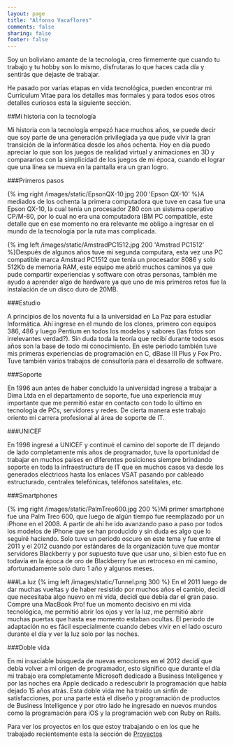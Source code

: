 ```yaml
---
layout: page
title: "Alfonso Vacaflores"
comments: false
sharing: false
footer: false
---
```


Soy un boliviano amante  de la tecnología, creo firmemente que cuando tu trabajo y tu hobby son lo mismo, disfrutaras lo que haces cada día y sentirás que dejaste de trabajar.

He pasado por varias etapas en vida tecnológica, pueden encontrar mi Curriculum Vitae para los detalles mas formales y para todos esos otros detalles curiosos esta la siguiente sección.

##Mi historia con la tecnología

Mi historia con la tecnología empezó hace muchos años, se puede decir que soy parte de una generación privilegiada ya que pude vivir la gran transición de la informática desde los años ochenta. Hoy en día puedo apreciar lo que son los juegos de realidad virtual y animaciones en 3D y compararlos con la simplicidad de los juegos de mi época, cuando el lograr que una línea se mueva en la pantalla era un gran logro.

###Primeros pasos

{% img right /images/static/EpsonQX-10.jpg 200 'Epson QX-10' %}A mediados de los ochenta la primera computadora que tuve en casa fue una Epson QX-10, la cual tenía un procesador Z80 con  un sistema operativo CP/M-80, por lo cual no era una computadora IBM PC compatible, este detalle que en ese momento no era relevante me obligo a ingresar en el mundo de la tecnología por la ruta mas complicada. 

{% img left /images/static/AmstradPC1512.jpg 200 'Amstrad PC1512' %}Después de algunos años tuve mi segunda computara, esta vez una PC compatible marca Amstrad PC1512 que tenía un procesador 8086 y solo 512Kb de memoria RAM, este equipo me abrió muchos caminos ya que pude compartir experiencias y software con otras personas, también me ayudo a aprender algo de hardware ya que uno de mis primeros retos fue la instalación de un disco duro de 20MB.

###Estudio

A principios de los noventa fui a la universidad en La Paz para estudiar Informática. Ahí ingrese en el mundo de los clones, primero con equipos 386, 486 y luego Pentium en todos los modelos y sabores (las fotos son irrelevantes verdad?). Sin duda toda la teoría que recibí durante todos esos años son la base de todo mi conocimiento. En este periodo también tuve mis primeras experiencias de programación en C, dBase III Plus y Fox Pro. Tuve también varios trabajos de consultoría para el desarrollo de software.

###Soporte

En 1996 aun antes de haber concluido la universidad ingrese a trabajar a Dima Ltda en el departamento de soporte, fue una experiencia muy importante que me permitió estar en contacto con todo lo último en tecnología de PCs, servidores y redes. De cierta manera este trabajo oriento mi carrera profesional al área de soporte de IT.

###UNICEF

En 1998 ingresé a UNICEF y continué el camino del soporte de IT dejando de lado completamente mis años de programador, tuve la oportunidad de trabajar en muchos países en diferentes posiciones siempre brindando soporte en toda la infraestructura de IT que en muchos casos va desde los generados eléctricos hasta los enlaces VSAT pasando por cableado estructurado, centrales telefónicas, teléfonos satelitales, etc.

###Smartphones

{% img right /images/static/PalmTreo600.jpg 200 %}Mi primer smartphone fue una Palm Treo 600, que luego de algún tiempo fue reemplazado por un iPhone en el 2008. A partir de ahí he ido avanzando paso a paso por todos los modelos de iPhone que se han producido y sin duda es algo que lo seguiré haciendo. Solo tuve un periodo oscuro en este tema y fue entre el 2011 y el 2012 cuando por estándares de la organización tuve que montar servidores Blackberry y por supuesto tuve que usar uno, si bien esto fue en todavía en la época de oro de Blackberry fue un retroceso en mi camino, afortunadamente solo duro 1 año y algunos meses.

###La luz
{% img left /images/static/Tunnel.png 300 %}
En el 2011 luego de dar muchas vueltas y de haber resistido por muchos años el cambio, decidí que necesitaba algo nuevo en mi vida, decidí que debía dar el gran paso. Compre una MacBook Pro! fue un momento decisivo en mi vida tecnológica, me permitió abrir los ojos y ver la luz, me permitió abrir muchas puertas que hasta ese momento estaban ocultas. El periodo de adaptación no es fácil especialmente cuando debes vivir en el lado oscuro durante el día y ver la luz solo por las noches.

###Doble vida

En mi insaciable búsqueda de nuevas emociones en el 2012 decidí que debía volver a mi origen de programador, esto significo que durante el día mi trabajo era completamente Microsoft dedicado a Business Inteligence y por las noches era Apple dedicado a redescubrir la programación que había dejado 15 años atrás. Esta doble vida me ha traído un sinfín de satisfacciones, por una parte está el diseño y programación de productos de Business Intelligence y por otro lado he ingresado en nuevos mundos como la programación para iOS y la programación web con Ruby on Rails.

Para ver los proyectos en los que estoy trabajando o en los que he trabajado recientemente esta la sección de [Proyectos](/projects/index.html)